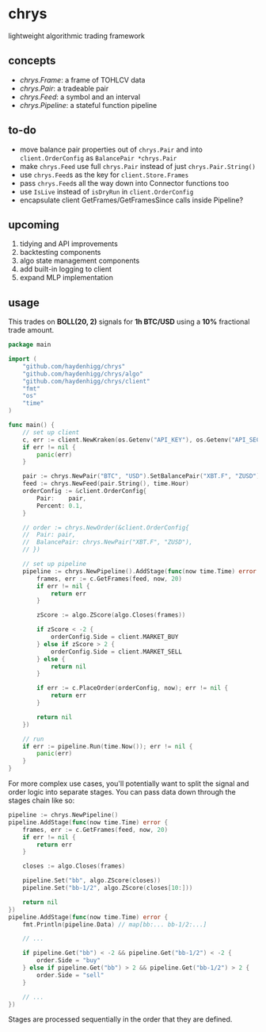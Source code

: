 # chrys
lightweight algorithmic trading framework

## concepts
- *chrys.Frame*: a frame of TOHLCV data
- *chrys.Pair*: a tradeable pair
- *chrys.Feed*: a symbol and an interval
- *chrys.Pipeline*: a stateful function pipeline

## to-do
- move balance pair properties out of `chrys.Pair` and into `client.OrderConfig` as `BalancePair *chrys.Pair`
- make `chrys.Feed` use full `chrys.Pair` instead of just `chrys.Pair.String()`
- use `chrys.Feed`s as the key for `client.Store.Frames`
- pass `chrys.Feed`s all the way down into Connector functions too
- use `IsLive` instead of `isDryRun` in `client.OrderConfig`
- encapsulate client GetFrames/GetFramesSince calls inside Pipeline?

## upcoming
1. tidying and API improvements
2. backtesting components
3. algo state management components
4. add built-in logging to client
5. expand MLP implementation

## usage
This trades on **BOLL(20, 2)** signals for **1h BTC/USD** using a **10%** fractional trade amount.

```go
package main

import (
	"github.com/haydenhigg/chrys"
	"github.com/haydenhigg/chrys/algo"
	"github.com/haydenhigg/chrys/client"
	"fmt"
	"os"
	"time"
)

func main() {
	// set up client
	c, err := client.NewKraken(os.Getenv("API_KEY"), os.Getenv("API_SECRET"))
	if err != nil {
		panic(err)
	}

	pair := chrys.NewPair("BTC", "USD").SetBalancePair("XBT.F", "ZUSD")
	feed := chrys.NewFeed(pair.String(), time.Hour)
	orderConfig := &client.OrderConfig{
		Pair:    pair,
		Percent: 0.1,
	}

	// order := chrys.NewOrder(&client.OrderConfig{
	// 	Pair: pair,
	// 	BalancePair: chrys.NewPair("XBT.F", "ZUSD"),
	// })

	// set up pipeline
	pipeline := chrys.NewPipeline().AddStage(func(now time.Time) error {
		frames, err := c.GetFrames(feed, now, 20)
		if err != nil {
			return err
		}

		zScore := algo.ZScore(algo.Closes(frames))

		if zScore < -2 {
			orderConfig.Side = client.MARKET_BUY
		} else if zScore > 2 {
			orderConfig.Side = client.MARKET_SELL
		} else {
			return nil
		}

		if err := c.PlaceOrder(orderConfig, now); err != nil {
			return err
		}

		return nil
	})

	// run
	if err := pipeline.Run(time.Now()); err != nil {
		panic(err)
	}
}
```

For more complex use cases, you'll potentially want to split the signal and order logic into separate stages. You can pass data down through the stages chain like so:

```go
pipeline := chrys.NewPipeline()
pipeline.AddStage(func(now time.Time) error {
	frames, err := c.GetFrames(feed, now, 20)
	if err != nil {
		return err
	}

	closes := algo.Closes(frames)

	pipeline.Set("bb", algo.ZScore(closes))
	pipeline.Set("bb-1/2", algo.ZScore(closes[10:]))

	return nil
})
pipeline.AddStage(func(now time.Time) error {
	fmt.Println(pipeline.Data) // map[bb:... bb-1/2:...]

	// ...

	if pipeline.Get("bb") < -2 && pipeline.Get("bb-1/2") < -2 {
		order.Side = "buy"
	} else if pipeline.Get("bb") > 2 && pipeline.Get("bb-1/2") > 2 {
		order.Side = "sell"
	}

	// ...
})
```

Stages are processed sequentially in the order that they are defined.

